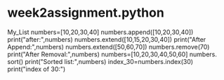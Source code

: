 # week2assignment.python
My_List
numbers=[10,20,30,40]
numbers.append([10,20,30,40])
print("after:",numbers)
numbers.extend([10,15,20,30,40])
print("After Append:",numbers)
numbers.extend([50,60,70])
numbers.remove(70)
print("After Removal:",numbers)
numbers=[10,20,30,40,50,60]
numbers. sort()
print("Sorted list:",numbers)
index_30=numbers.index(30)
print("index of 30:")
